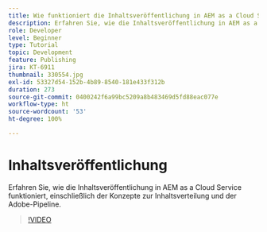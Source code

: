 ```yaml
---
title: Wie funktioniert die Inhaltsveröffentlichung in AEM as a Cloud Service?
description: Erfahren Sie, wie die Inhaltsveröffentlichung in AEM as a Cloud Service funktioniert, einschließlich der Konzepte zur Inhaltsverteilung und der Adobe-Pipeline.
role: Developer
level: Beginner
type: Tutorial
topic: Development
feature: Publishing
jira: KT-6911
thumbnail: 330554.jpg
exl-id: 53327d54-152b-4b89-8540-181e433f312b
duration: 273
source-git-commit: 0400242f6a99bc5209a8b483469d5fd88eac077e
workflow-type: ht
source-wordcount: '53'
ht-degree: 100%

---
```


# Inhaltsveröffentlichung

Erfahren Sie, wie die Inhaltsveröffentlichung in AEM as a Cloud Service funktioniert, einschließlich der Konzepte zur Inhaltsverteilung und der Adobe-Pipeline.

>[!VIDEO](https://video.tv.adobe.com/v/330554?quality=12&learn=on)
